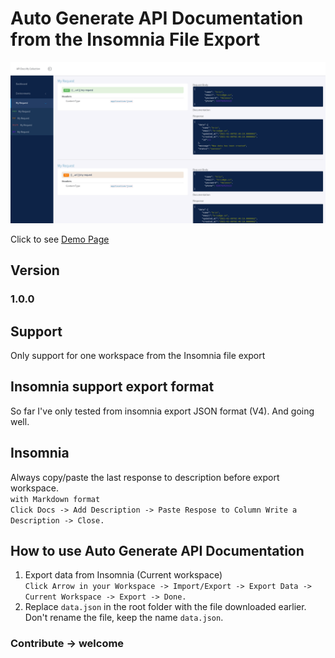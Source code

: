 # Auto Generate API Documentation from the Insomnia File Export

![insomnia auto generate document API](https://raw.githubusercontent.com/krisnantobi/Insomnia-Auto-Generate-API-Documentation/master/assets/images/ss1.png)

Click to see [Demo Page](https://krisnantobi.github.io/Insomnia-Auto-Generate-API-Documentation/)


## Version
### 1.0.0

## Support
Only support for one workspace from the Insomnia file export

## Insomnia support export format
So far I've only tested from insomnia export JSON format (V4). And going well.

## Insomnia
Always copy/paste the last response to description before export workspace.<br> 
`with Markdown format` <br>
`Click Docs -> Add Description -> Paste Respose to Column Write a Description -> Close.`

## How to use Auto Generate API Documentation
1. Export data from Insomnia (Current workspace)<br>
    `Click Arrow in your Workspace -> Import/Export -> Export Data -> Current Workspace -> Export -> Done.`
2. Replace `data.json` in the root folder with the file downloaded earlier. 
    Don't rename the file, keep the name `data.json`.

### Contribute -> welcome

